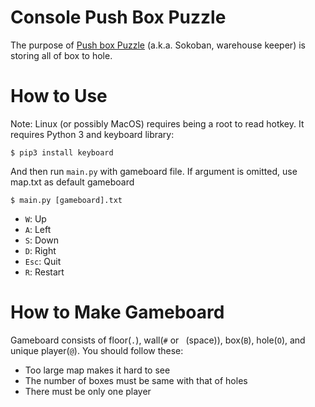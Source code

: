 # Console Push Box Puzzle
The purpose of [Push box Puzzle](https://en.wikipedia.org/wiki/Sokoban) (a.k.a. Sokoban, warehouse keeper) is storing all of box to hole.

# How to Use
Note: Linux (or possibly MacOS) requires being a root to read hotkey.
It requires Python 3 and keyboard library:

```
$ pip3 install keyboard 
```

And then run `main.py` with gameboard file. If argument is omitted, use map.txt as default gameboard
```
$ main.py [gameboard].txt
```

- `W`: Up
- `A`: Left
- `S`: Down
- `D`: Right
- `Esc`: Quit
- `R`: Restart

# How to Make Gameboard
Gameboard consists of floor(`.`), wall(`#` or ` `(space)), box(`B`), hole(`O`), and unique player(`@`). You should follow these:

- Too large map makes it hard to see
- The number of boxes must be same with that of holes
- There must be only one player

